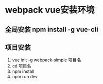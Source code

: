 # webpack  vue安装环境

## 全局安装 npm install -g vue-cli

## 项目安装

1. vue init -g webpack-simple 项目名
2. cd  项目名
3. npm install 
4. npm run dev